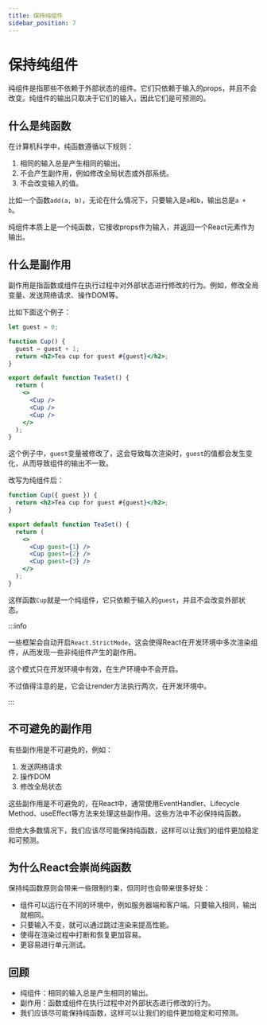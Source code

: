 ```yaml
---
title: 保持纯组件
sidebar_position: 7
---
```


# 保持纯组件

纯组件是指那些不依赖于外部状态的组件。它们只依赖于输入的props，并且不会改变。纯组件的输出只取决于它们的输入，因此它们是可预测的。

## 什么是纯函数

在计算机科学中，纯函数遵循以下规则：

1. 相同的输入总是产生相同的输出。
2. 不会产生副作用，例如修改全局状态或外部系统。
3. 不会改变输入的值。

比如一个函数`add(a, b)`，无论在什么情况下，只要输入是`a`和`b`，输出总是`a + b`。

纯组件本质上是一个纯函数，它接收props作为输入，并返回一个React元素作为输出。

## 什么是副作用

副作用是指函数或组件在执行过程中对外部状态进行修改的行为。例如，修改全局变量、发送网络请求、操作DOM等。

比如下面这个例子：

```jsx
let guest = 0;

function Cup() {
  guest = guest + 1;
  return <h2>Tea cup for guest #{guest}</h2>;
}

export default function TeaSet() {
  return (
    <>
      <Cup />
      <Cup />
      <Cup />
    </>
  );
}
```

这个例子中，`guest`变量被修改了，这会导致每次渲染时，`guest`的值都会发生变化，从而导致组件的输出不一致。

改写为纯组件后：

```jsx
function Cup({ guest }) {
  return <h2>Tea cup for guest #{guest}</h2>;
}

export default function TeaSet() {
  return (
    <>
      <Cup guest={1} />
      <Cup guest={2} />
      <Cup guest={3} />
    </>
  );
}
```

这样函数`Cup`就是一个纯组件，它只依赖于输入的`guest`，并且不会改变外部状态。

:::info

一些框架会自动开启`React.StrictMode`，这会使得React在开发环境中多次渲染组件，从而发现一些非纯组件产生的副作用。

这个模式只在开发环境中有效，在生产环境中不会开启。

不过值得注意的是，它会让render方法执行两次，在开发环境中。

:::

## 不可避免的副作用

有些副作用是不可避免的，例如：

1. 发送网络请求
2. 操作DOM
3. 修改全局状态

这些副作用是不可避免的，在React中，通常使用EventHandler、Lifecycle Method、useEffect等方法来处理这些副作用。这些方法中不必保持纯函数。

但绝大多数情况下，我们应该尽可能保持纯函数，这样可以让我们的组件更加稳定和可预测。

## 为什么React会崇尚纯函数

保持纯函数原则会带来一些限制约束，但同时也会带来很多好处：

- 组件可以运行在不同的环境中，例如服务器端和客户端。只要输入相同，输出就相同。
- 只要输入不变，就可以通过跳过渲染来提高性能。
- 使得在渲染过程中打断和恢复更加容易。
- 更容易进行单元测试。

## 回顾

- 纯组件：相同的输入总是产生相同的输出。
- 副作用：函数或组件在执行过程中对外部状态进行修改的行为。
- 我们应该尽可能保持纯函数，这样可以让我们的组件更加稳定和可预测。
